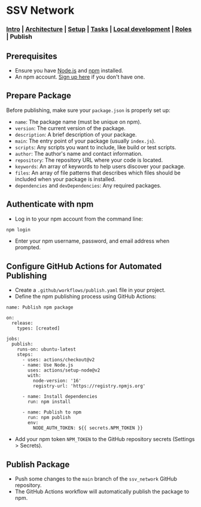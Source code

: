 # SSV Network

### [Intro](../README.md) | [Architecture](architecture.md) | [Setup](setup.md) | [Tasks](tasks.md) | [Local development](local-dev.md) | [Roles](roles.md) | Publish

## Prerequisites

- Ensure you have [Node.js](https://nodejs.org/) and [npm](https://www.npmjs.com/) installed.
- An npm account. [Sign up here](https://www.npmjs.com/signup) if you don't have one.

## Prepare Package

Before publishing, make sure your `package.json` is properly set up:

- `name`: The package name (must be unique on npm).
- `version`: The current version of the package.
- `description`: A brief description of your package.
- `main`: The entry point of your package (usually `index.js`).
- `scripts`: Any scripts you want to include, like build or test scripts.
- `author`: The author's name and contact information.
- `repository`: The repository URL where your code is located.
- `keywords`: An array of keywords to help users discover your package.
- `files`: An array of file patterns that describes which files should be included when your package is installed.
- `dependencies` and `devDependencies`: Any required packages.

## Authenticate with npm

- Log in to your npm account from the command line:

```bash
npm login
```

- Enter your npm username, password, and email address when prompted.

## Configure GitHub Actions for Automated Publishing

- Create a `.github/workflows/publish.yaml` file in your project.
- Define the npm publishing process using GitHub Actions:

```
name: Publish npm package

on:
  release:
    types: [created]

jobs:
  publish:
    runs-on: ubuntu-latest
    steps:
      - uses: actions/checkout@v2
      - name: Use Node.js
        uses: actions/setup-node@v2
        with:
          node-version: '16'
          registry-url: 'https://registry.npmjs.org'

      - name: Install dependencies
        run: npm install

      - name: Publish to npm
        run: npm publish
        env:
          NODE_AUTH_TOKEN: ${{ secrets.NPM_TOKEN }}

```

- Add your npm token `NPM_TOKEN` to the GitHub repository secrets (Settings > Secrets).

## Publish Package

- Push some changes to the `main` branch of the `ssv_network` GitHub repository.
- The GitHub Actions workflow will automatically publish the package to npm.
